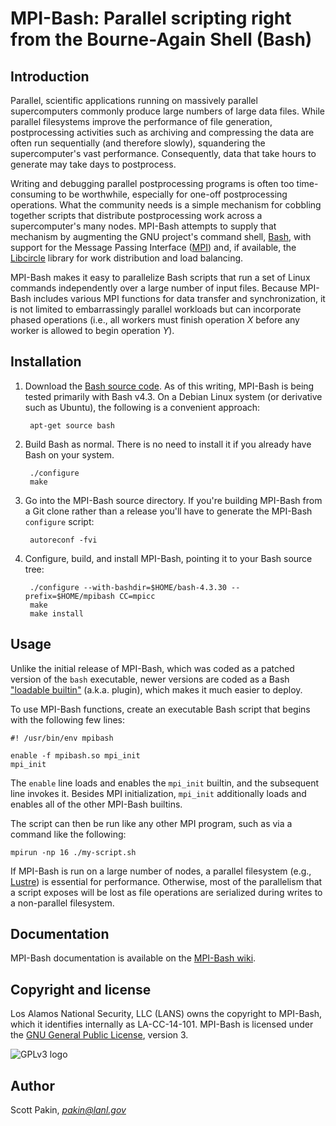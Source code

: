 MPI-Bash: Parallel scripting right from the Bourne-Again Shell (Bash)
=====================================================================

Introduction
------------

Parallel, scientific applications running on massively parallel supercomputers commonly produce large numbers of large data files.  While parallel filesystems improve the performance of file generation, postprocessing activities such as archiving and compressing the data are often run sequentially (and therefore slowly), squandering the supercomputer's vast performance.  Consequently, data that take hours to generate may take days to postprocess.

Writing and debugging parallel postprocessing programs is often too time-consuming to be worthwhile, especially for one-off postprocessing operations. What the community needs is a simple mechanism for cobbling together scripts that distribute postprocessing work across a supercomputer's many nodes. MPI-Bash attempts to supply that mechanism by augmenting the GNU project's command shell, [Bash](http://www.gnu.org/software/bash/), with support for the Message Passing Interface ([MPI](http://www.mpi-forum.org/)) and, if available, the [Libcircle](http://hpc.github.io/libcircle/) library for work distribution and load balancing.

MPI-Bash makes it easy to parallelize Bash scripts that run a set of Linux commands independently over a large number of input files. Because MPI-Bash includes various MPI functions for data transfer and synchronization, it is not limited to embarrassingly parallel workloads but can incorporate phased operations (i.e., all workers must finish operation *X* before any worker is allowed to begin operation *Y*).

Installation
------------

1. Download the [Bash source code](http://www.gnu.org/software/bash/).  As of this writing, MPI-Bash is being tested primarily with Bash v4.3.  On a Debian Linux system (or derivative such as Ubuntu), the following is a convenient approach:

        apt-get source bash

2. Build Bash as normal.  There is no need to install it if you already have Bash on your system.

        ./configure
        make

3. Go into the MPI-Bash source directory.  If you're building MPI-Bash from a Git clone rather than a release you'll have to generate the MPI-Bash `configure` script:

        autoreconf -fvi

4. Configure, build, and install MPI-Bash, pointing it to your Bash source tree:

        ./configure --with-bashdir=$HOME/bash-4.3.30 --prefix=$HOME/mpibash CC=mpicc
        make
        make install

Usage
-----

Unlike the initial release of MPI-Bash, which was coded as a patched version of the `bash` executable, newer versions are coded as a Bash ["loadable builtin"](http://www.drdobbs.com/shell-corner-bash-dynamically-loadable-b/199102950) (a.k.a. plugin), which makes it much easier to deploy.

To use MPI-Bash functions, create an executable Bash script that begins with the following few lines:

    #! /usr/bin/env mpibash

    enable -f mpibash.so mpi_init
    mpi_init

The `enable` line loads and enables the `mpi_init` builtin, and the subsequent line invokes it.  Besides MPI initialization, `mpi_init` additionally loads and enables all of the other MPI-Bash builtins.

The script can then be run like any other MPI program, such as via a command like the following:

    mpirun -np 16 ./my-script.sh

If MPI-Bash is run on a large number of nodes, a parallel filesystem (e.g., [Lustre](http://lustre.opensfs.org/)) is essential for performance. Otherwise, most of the parallelism that a script exposes will be lost as file operations are serialized during writes to a non-parallel filesystem.

Documentation
-------------

MPI-Bash documentation is available on the [MPI-Bash wiki](https://github.com/lanl/MPI-Bash/wiki).

Copyright and license
---------------------

Los Alamos National Security, LLC (LANS) owns the copyright to MPI-Bash, which it identifies internally as LA-CC-14-101.  MPI-Bash is licensed under the [GNU General Public License](http://www.gnu.org/licenses/gpl-3.0.html), version 3.

![GPLv3 logo](https://gnu.org/graphics/gplv3-127x51.png "GNU General Public License, version 3")

Author
------

Scott Pakin, [_pakin@lanl.gov_](mailto:pakin@lanl.gov)
